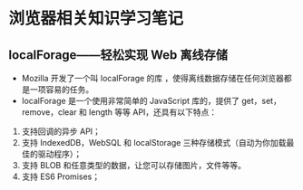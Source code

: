 # 浏览器相关知识学习笔记

## localForage——轻松实现 Web 离线存储
+ Mozilla 开发了一个叫 localForage 的库 ，使得离线数据存储在任何浏览器都是一项容易的任务。
+ localForage 是一个使用非常简单的 JavaScript 库的，提供了 get，set，remove，clear 和 length 等等 API，还具有以下特点：
1. 支持回调的异步 API；
2. 支持 IndexedDB，WebSQL 和 localStorage 三种存储模式（自动为你加载最佳的驱动程序）；
3. 支持 BLOB 和任意类型的数据，让您可以存储图片，文件等等。
4. 支持 ES6 Promises；
